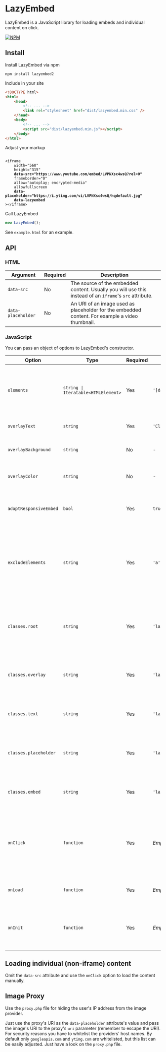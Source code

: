 # LazyEmbed

LazyEmbed is a JavaScript library for loading embeds and individual content on click.

[![NPM](https://nodei.co/npm/lazyembed2.png?downloads=true&downloadRank=true&stars=true)](https://nodei.co/npm/lazyembed2/)



## Install

Install LazyEmbed via npm

```
npm install lazyembed2
```

Include in your site

```html
<!DOCTYPE html>
<html>
    <head>
        <!-- ... -->
        <link rel="stylesheet" href="dist/lazyembed.min.css" />
    </head>
    <body>
        <!-- ... -->
        <script src="dist/lazyembed.min.js"></script>
    </body>
</html>
```

Adjust your markup

<pre><code>
&lt;iframe
    width="560"
    height="315"
    <b>data-src="https://www.youtube.com/embed/LVPNXsc4wsQ?rel=0"</b>
    frameborder="0"
    allow="autoplay; encrypted-media"
    allowfullscreen
    <b>data-placeholder="https://i.ytimg.com/vi/LVPNXsc4wsQ/hqdefault.jpg"</b>
    <b>data-lazyembed</b>
&gt;&lt;/iframe&gt;
</code></pre>

Call LazyEmbed

```javascript
new LazyEmbed();
```

See `example.html` for an example.



## API

### HTML

Argument | Required | Description
-------- | -------- | -----------
`data-src` | No | The source of the embedded content. Usually you will use this instead of an `iframe`'s `src` attribute.
`data-placeholder` | No | An URI of an image used as placeholder for the embedded content. For example a video thumbnail.

### JavaScript

You can pass an object of options to LazyEmbed's constructor.

Option | Type | Required | Default | Description
------ | ---- | -------- | ------- | -----------
`elements` | <code>string &vert; Iteratable&lt;HTMLElement&gt;</code> | Yes | `'[data-lazyembed]'` | The embed elements to lazyload. Either a string used as selector or an iteratable of `HTMLElement`s implementing the `forEach` method.
`overlayText` | `string` | Yes | `'Click to load'` | The text printed on the overlay. Can contain HTML.
`overlayBackground` | `string` | No | - | **_DEPRECATED_** The background color of the overlay. Can be any CSS color.
`overlayColor` | `string` | No | - | **_DEPRECATED_** The overlay's text color. Can be any CSS color.
`adoptResponsiveEmbed` | `bool` | Yes | `true` | If set to `true`, LazyEmbed tries to adept [Bootstrap's `embed-responsive` class](https://getbootstrap.com/docs/4.1/utilities/embed/) from the embed element.
`excludeElements` | `string` | Yes | `'a'` | A selector defining child elements of the overlay which should not trigger loading the embed content. For example one would not want to trigger the loading when clicking on a link to the privacy policy.
`classes.root` | `string` | Yes | `'lazyembed'` | The class to apply to the outermost LazyEmbed element wrapped around the embed element. When not applying the default class, you have to adjust the CSS.
`classes.overlay` | `string` | Yes | `'lazyembed__overlay'` | The class to apply to the overlay element. When not applying the default class, you have to adjust the CSS.
`classes.text` | `string` | Yes | `'lazyembed__text'` | The class to apply to the overlay text element. When not applying the default class, you have to adjust the CSS.
`classes.placeholder` | `string` | Yes | `'lazyembed__placeholder'` | The class to apply to the placeholder image. When not applying the default class, you have to adjust the CSS.
`classes.embed` | `string` | Yes | `'lazyembed__embed'` | The class to apply to the embed element. This class is just for identifying purpose, it doesn't define any styling by default.
`onClick` | `function` | Yes | _Empty function_ | A callback function of the following form `function(HTMLElement embed)`, called when the user clicks on the overlay and after the LazyEmbed parts are hidden and the embedded content is requested.
`onLoad` | `function` | Yes | _Empty function_ | A callback function of the following form `function(HTMLElement embed)`, bound to the `iframe`'s `load` event.
`onInit` | `function` | Yes | _Empty function_ | A callback function of the following form `function(HTMLElement wrapper)`, called when LazyEmbed has fully initialised the embed element.



## Loading individual (non-iframe) content

Omit the `data-src` attribute and use the `onClick` option to load the content manually.



## Image Proxy

Use the `proxy.php` file for hiding the user's IP address from the image provider.

Just use the proxy's URI as the `data-placeholder` attribute's value and pass the image's URI to the proxy's `uri` parameter (remember to escape the URI).
For security reasons you have to whitelist the providers' host names. By default only `googleapis.com` and `ytimg.com` are whitelisted, but this list can be easily adjusted. Just have a look on the `proxy.php` file.



